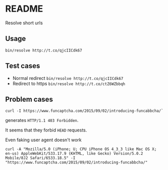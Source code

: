 # README

Resolve short urls

## Usage

```
bin/resolve http://t.co/qjcIICdk67
```

## Test cases

- Normal redirect `bin/resolve http://t.co/qjcIICdk67`
- Redirect to https `bin/resolve http://t.co/ctZ6WZbbqh`

## Problem cases

```
curl -I https://www.funcaptcha.com/2015/09/02/introducing-funcabbcha/`
```

generates `HTTP/1.1 403 Forbidden`.

It seems that they forbid `HEAD` requests.

Even faking user agent doesn't work

```
curl -A "Mozilla/5.0 (iPhone; U; CPU iPhone OS 4_3_3 like Mac OS X; en-us) AppleWebKit/533.17.9 (KHTML, like Gecko) Version/5.0.2 Mobile/8J2 Safari/6533.18.5" -I "https://www.funcaptcha.com/2015/09/02/introducing-funcabbcha/"
```


